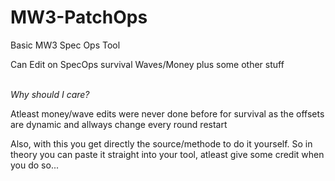 # MW3-PatchOps
 Basic MW3 Spec Ops Tool
 
Can Edit on SpecOps survival Waves/Money plus some other stuff
<br> </br>

*Why should I care?*

Atleast money/wave edits were never done before for survival as the offsets are dynamic and allways change every round restart

Also, with this you get directly the source/methode to do it yourself. So in theory you can paste it straight into your tool, atleast give some credit when you do so...

